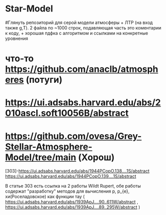 # Star-Model
#Глянуть репозиторий для серой модели атмосферы + ЛТР (на вход также g,T). 2 файла по ~1000 строк, подавляющая часть это коментарии к коду, + хорошая пдфка с алгоритмом и ссылками на конкретные уровнения 
# что-то https://github.com/anaclb/atmospheres (потуги)
# https://ui.adsabs.harvard.edu/abs/2010ascl.soft10056B/abstract
# https://github.com/ovesa/Grey-Stellar-Atmosphere-Model/tree/main  (Хорош)
[303]-https://ui.adsabs.harvard.edu/abs/1944PCopO.138....1S/abstract
https://ui.adsabs.harvard.edu/abs/1944PCopO.139....1S/abstract

В статье 303 есть ссылка на 2 работы Wildt Rupert, обе работы содержат "разработку" методов для вычисления p, p_{e}, хи(Роселадовское) как функции тау ( https://ui.adsabs.harvard.edu/abs/1939ApJ....90..611W/abstract , https://ui.adsabs.harvard.edu/abs/1939ApJ....89..295W/abstract ) 
